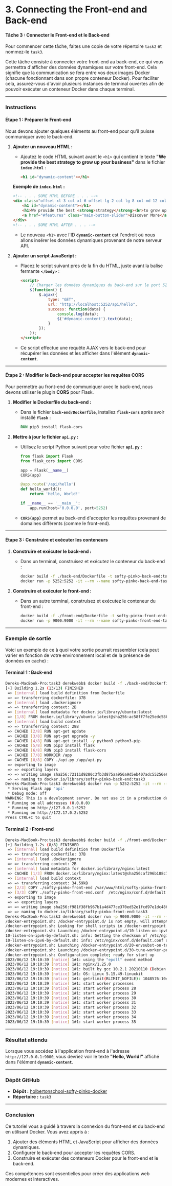 # 3. Connecting the Front-end and Back-end

#### **Tâche 3 : Connecter le Front-end et le Back-end**

Pour commencer cette tâche, faites une copie de votre répertoire `task2` et nommez-le `task3`.

Cette tâche consiste à connecter votre front-end au back-end, ce qui vous permettra d'afficher des données dynamiques sur votre front-end. Cela signifie que la communication se fera entre vos deux images Docker (chacune fonctionnant dans son propre conteneur Docker). Pour faciliter cela, assurez-vous d'avoir plusieurs instances de terminal ouvertes afin de pouvoir exécuter un conteneur Docker dans chaque terminal.

---

### **Instructions**

#### **Étape 1 : Préparer le Front-end**
Nous devons ajouter quelques éléments au front-end pour qu'il puisse communiquer avec le back-end.

1. **Ajouter un nouveau HTML :**
   - Ajoutez le code HTML suivant avant le `<h1>` qui contient le texte **"We provide the best strategy to grow up your business"** dans le fichier **`index.html`** :
     ```html
     <h1 id="dynamic-content"></h1>
     ```

   **Exemple de `index.html` :**
   ```html
   <!-- . . . SOME HTML BEFORE . . . -->
   <div class="offset-xl-3 col-xl-6 offset-lg-2 col-lg-8 col-md-12 col-sm-12">
       <h1 id="dynamic-content"></h1>
       <h1>We provide the best <strong>strategy</strong><br>to grow up your<strong>business</strong></h1>
       <a href="#features" class="main-button-slider">Discover More</a>
   </div>
   <!-- . . . SOME HTML AFTER . . . -->
   ```

   - Le nouveau `<h1>` avec l'ID **`dynamic-content`** est l'endroit où nous allons insérer les données dynamiques provenant de notre serveur API.

2. **Ajouter un script JavaScript :**
   - Placez le script suivant près de la fin du HTML, juste avant la balise fermante **`</body>`** :
     ```html
     <script>
         // Charger les données dynamiques du back-end sur le port 5252
         $(function() {
             $.ajax({
                 type: "GET",
                 url: "http://localhost:5252/api/hello",
                 success: function(data) {
                     console.log(data);
                     $('#dynamic-content').text(data);
                 }
             });
         });
     </script>
     ```

   - Ce script effectue une requête AJAX vers le back-end pour récupérer les données et les afficher dans l'élément **`dynamic-content`**.

---

#### **Étape 2 : Modifier le Back-end pour accepter les requêtes CORS**
Pour permettre au front-end de communiquer avec le back-end, nous devons utiliser le plugin **CORS** pour Flask.

1. **Modifier le Dockerfile du back-end :**
   - Dans le fichier **`back-end/Dockerfile`**, installez **`flask-cors`** après avoir installé **`flask`** :
     ```Dockerfile
     RUN pip3 install flask-cors
     ```

2. **Mettre à jour le fichier `api.py` :**
   - Utilisez le script Python suivant pour votre fichier **`api.py`** :
     ```python
     from flask import Flask
     from flask_cors import CORS

     app = Flask(__name__)
     CORS(app)

     @app.route('/api/hello')
     def hello_world():
         return 'Hello, World!'

     if __name__ == '__main__':
         app.run(host='0.0.0.0', port=5252)
     ```

   - **`CORS(app)`** permet au back-end d'accepter les requêtes provenant de domaines différents (comme le front-end).

---

#### **Étape 3 : Construire et exécuter les conteneurs**
1. **Construire et exécuter le back-end :**
   - Dans un terminal, construisez et exécutez le conteneur du back-end :
     ```bash
     docker build -f ./back-end/Dockerfile -t softy-pinko-back-end:task3 ./back-end
     docker run -p 5252:5252 -it --rm --name softy-pinko-back-end-task3 softy-pinko-back-end:task3
     ```

2. **Construire et exécuter le front-end :**
   - Dans un autre terminal, construisez et exécutez le conteneur du front-end :
     ```bash
     docker build -f ./front-end/Dockerfile -t softy-pinko-front-end:task3 ./front-end
     docker run -p 9000:9000 -it --rm --name softy-pinko-front-end-task3 softy-pinko-front-end:task3
     ```

---

### **Exemple de sortie**
Voici un exemple de ce à quoi votre sortie pourrait ressembler (cela peut varier en fonction de votre environnement local et de la présence de données en cache) :

#### **Terminal 1 : Back-end**
```bash
Dereks-MacBook-Pro:task3 derekwebb$ docker build -f ./back-end/Dockerfile -t softy-pinko-back-end:task3 ./back-end
[+] Building 1.2s (13/13) FINISHED                                                                                                                                                                                                
 => [internal] load build definition from Dockerfile                                                                                                                                                                         0.0s
 => => transferring dockerfile: 37B                                                                                                                                                                                          0.0s
 => [internal] load .dockerignore                                                                                                                                                                                            0.0s
 => => transferring context: 2B                                                                                                                                                                                              0.0s
 => [internal] load metadata for docker.io/library/ubuntu:latest                                                                                                                                                             1.1s
 => [1/8] FROM docker.io/library/ubuntu:latest@sha256:ac58ff7fe25edc58bdf0067ca99df00014dbd032e2246d30a722fa348fd799a5                                                                                                       0.0s
 => [internal] load build context                                                                                                                                                                                            0.0s
 => => transferring context: 28B                                                                                                                                                                                             0.0s
 => CACHED [2/8] RUN apt-get update                                                                                                                                                                                          0.0s
 => CACHED [3/8] RUN apt-get upgrade -y                                                                                                                                                                                      0.0s
 => CACHED [4/8] RUN apt-get install -y python3 python3-pip                                                                                                                                                                  0.0s
 => CACHED [5/8] RUN pip3 install flask                                                                                                                                                                                      0.0s
 => CACHED [6/8] RUN pip3 install flask-cors                                                                                                                                                                                 0.0s
 => CACHED [7/8] WORKDIR /app                                                                                                                                                                                                0.0s
 => CACHED [8/8] COPY ./api.py /app/api.py                                                                                                                                                                                   0.0s
 => exporting to image                                                                                                                                                                                                       0.0s
 => => exporting layers                                                                                                                                                                                                      0.0s
 => => writing image sha256:72111d9280c3fb3d875aa956a9d5eb407adc55256e667ec3e30dcadd128fd073                                                                                                                                 0.0s
 => => naming to docker.io/library/softy-pinko-back-end:task3                                                                                                                                                                0.0s
Dereks-MacBook-Pro:task3 derekwebb$ docker run -p 5252:5252 -it --rm --name softy-pinko-back-end-task3 softy-pinko-back-end:task3
 * Serving Flask app 'api'
 * Debug mode: off
WARNING: This is a development server. Do not use it in a production deployment. Use a production WSGI server instead.
 * Running on all addresses (0.0.0.0)
 * Running on http://127.0.0.1:5252
 * Running on http://172.17.0.2:5252
Press CTRL+C to quit
```

#### **Terminal 2 : Front-end**
```bash
Dereks-MacBook-Pro:task3 derekwebb$ docker build -f ./front-end/Dockerfile -t softy-pinko-front-end:task3 ./front-end
[+] Building 1.2s (8/8) FINISHED                                                                                                                                                                                                  
 => [internal] load build definition from Dockerfile                                                                                                                                                                         0.0s
 => => transferring dockerfile: 37B                                                                                                                                                                                          0.0s
 => [internal] load .dockerignore                                                                                                                                                                                            0.0s
 => => transferring context: 2B                                                                                                                                                                                              0.0s
 => [internal] load metadata for docker.io/library/nginx:latest                                                                                                                                                              1.0s
 => CACHED [1/3] FROM docker.io/library/nginx:latest@sha256:af296b188c7b7df99ba960ca614439c99cb7cf252ed7bbc23e90cfda59092305                                                                                                 0.0s
 => [internal] load build context                                                                                                                                                                                            0.0s
 => => transferring context: 34.59kB                                                                                                                                                                                         0.0s
 => [2/3] COPY ./softy-pinko-front-end /var/www/html/softy-pinko-front-end                                                                                                                                                   0.0s
 => [3/3] COPY ./softy-pinko-front-end.conf  /etc/nginx/conf.d/default.conf                                                                                                                                                  0.0s
 => exporting to image                                                                                                                                                                                                       0.0s
 => => exporting layers                                                                                                                                                                                                      0.0s
 => => writing image sha256:f981f38fb967b1a4d477ce370ed52e1fcd97e1dc4863baf1faf47e908bec4057                                                                                                                                 0.0s
 => => naming to docker.io/library/softy-pinko-front-end:task3                                                                                                                                                               0.0s
Dereks-MacBook-Pro:task3 derekwebb$ docker run -p 9000:9000 -it --rm --name softy-pinko-front-end-task3 softy-pinko-front-end:task3
/docker-entrypoint.sh: /docker-entrypoint.d/ is not empty, will attempt to perform configuration
/docker-entrypoint.sh: Looking for shell scripts in /docker-entrypoint.d/
/docker-entrypoint.sh: Launching /docker-entrypoint.d/10-listen-on-ipv6-by-default.sh
10-listen-on-ipv6-by-default.sh: info: Getting the checksum of /etc/nginx/conf.d/default.conf
10-listen-on-ipv6-by-default.sh: info: /etc/nginx/conf.d/default.conf differs from the packaged version
/docker-entrypoint.sh: Launching /docker-entrypoint.d/20-envsubst-on-templates.sh
/docker-entrypoint.sh: Launching /docker-entrypoint.d/30-tune-worker-processes.sh
/docker-entrypoint.sh: Configuration complete; ready for start up
2023/06/12 19:10:39 [notice] 1#1: using the "epoll" event method
2023/06/12 19:10:39 [notice] 1#1: nginx/1.25.0
2023/06/12 19:10:39 [notice] 1#1: built by gcc 10.2.1 20210110 (Debian 10.2.1-6) 
2023/06/12 19:10:39 [notice] 1#1: OS: Linux 5.15.49-linuxkit
2023/06/12 19:10:39 [notice] 1#1: getrlimit(RLIMIT_NOFILE): 1048576:1048576
2023/06/12 19:10:39 [notice] 1#1: start worker processes
2023/06/12 19:10:39 [notice] 1#1: start worker process 28
2023/06/12 19:10:39 [notice] 1#1: start worker process 29
2023/06/12 19:10:39 [notice] 1#1: start worker process 30
2023/06/12 19:10:39 [notice] 1#1: start worker process 31
2023/06/12 19:10:39 [notice] 1#1: start worker process 32
2023/06/12 19:10:39 [notice] 1#1: start worker process 33
2023/06/12 19:10:39 [notice] 1#1: start worker process 34
2023/06/12 19:10:39 [notice] 1#1: start worker process 35
```

---

### **Résultat attendu**
Lorsque vous accédez à l'application front-end à l'adresse `http://127.0.0.1:9000`, vous devriez voir le texte **"Hello, World!"** affiché dans l'élément **`dynamic-content`**.

---

### **Dépôt GitHub**
- **Dépôt :** [holbertonschool-softy-pinko-docker](https://github.com/holbertonschool/holbertonschool-softy-pinko-docker)  
- **Répertoire :** `task3`  

---

### **Conclusion**
Ce tutoriel vous a guidé à travers la connexion du front-end et du back-end en utilisant Docker. Vous avez appris à :

1. Ajouter des éléments HTML et JavaScript pour afficher des données dynamiques.
2. Configurer le back-end pour accepter les requêtes CORS.
3. Construire et exécuter des conteneurs Docker pour le front-end et le back-end.

Ces compétences sont essentielles pour créer des applications web modernes et interactives.